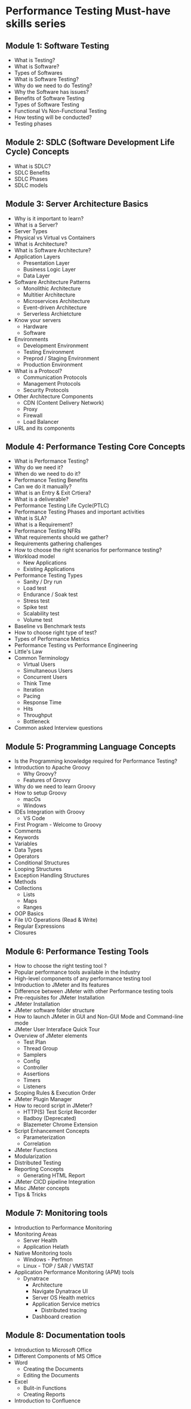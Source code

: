 # Performance Testing Must-have skills series

## Module 1: Software Testing

- What is Testing?
- What is Software?
- Types of Softwares
- What is Software Testing?
- Why do we need to do Testing?
- Why the Software has issues?
- Benefits of Software Testing
- Types of Software Testing
- Functional Vs Non-Functional Testing
- How testing will be conducted?
- Testing phases

## Module 2: SDLC (Software Development Life Cycle) Concepts

- What is SDLC?
- SDLC Benefits
- SDLC Phases
- SDLC models

## Module 3: Server Architecture Basics

- Why is it important to learn?
- What is a Server?
- Server Types
- Physical vs Virtual vs Containers
- What is Architecture?
- What is Software Architecture?
- Application Layers
  - Presentation Layer
  - Business Logic Layer
  - Data Layer
- Software Architecture Patterns
  - Monolithic Architecture
  - Multitier Architecture
  - Microservices Architecture
  - Event-driven Architecture
  - Serverless Archietcture
- Know your servers
  - Hardware
  - Software
- Environments
  - Development Environment
  - Testing Environment
  - Preprod / Staging Environment
  - Production Environment
- What is a Protocol?
  - Communication Protocols
  - Management Protocols
  - Security Protocols
- Other Architecture Components
  - CDN (Content Delivery Network)
  - Proxy
  - Firewall
  - Load Balancer
- URL and its components

## Module 4: Performance Testing Core Concepts

- What is Performance Testing?
- Why do we need it?
- When do we need to do it?
- Performance Testing Benefits
- Can we do it manually?
- What is an Entry & Exit Crtiera?
- What is a deliverable?
- Performance Testing Life Cycle(PTLC)
- Performance Testing Phases and important activities
- What is SLA?
- What is a Requirement?
- Performance Testing NFRs
- What requirements should we gather?
- Requirements gathering challenges
- How to choose the right scenarios for performance testing?
- Workload model
  - New Applications
  - Existing Applications
- Performance Testing Types
  - Sanity / Dry run
  - Load test
  - Endurance / Soak test
  - Stress test
  - Spike test
  - Scalability test
  - Volume test
- Baseline vs Benchmark tests
- How to choose right type of test?
- Types of Performance Metrics
- Performance Testing vs Performance Engineering
- Little's Law
- Common Terminology
  - Virtual Users
  - Simultaneous Users
  - Concurrent Users
  - Think Time
  - Iteration
  - Pacing
  - Response Time
  - Hits
  - Throughput
  - Bottleneck
- Common asked Interview questions

## Module 5: Programming Language Concepts

- Is the Programming knowledge required for Performance Testing?
- Introduction to Apache Groovy
  - Why Groovy?
  - Features of Grovvy
- Why do we need to learn Groovy
- How to setup Groovy
  - macOs
  - Windows
- IDEs Integration with Groovy
  - VS Code
- First Program - Welcome to Groovy
- Comments
- Keywords
- Variables
- Data Types
- Operators
- Conditional Structures
- Looping Structures
- Exception Handling Structures
- Methods
- Collections
  - Lists
  - Maps
  - Ranges
- OOP Basics
- File I/O Operations (Read & Write)
- Regular Expressions
- Closures

## Module 6: Performance Testing Tools

- How to choose the right testing tool ?
- Popular performance tools available in the Industry
- High-level components of any performance testing tool
- Introduction to JMeter and Its features
- Difference between JMeter with other Performance testing tools
- Pre-requisites for JMeter Installation
- JMeter Installation
- JMeter software folder structure
- How to launch JMeter in GUI and Non-GUI Mode and Command-line mode
- JMeter User Interaface Quick Tour
- Overview of JMeter elements
  - Test Plan
  - Thread Group
  - Samplers
  - Config
  - Controller
  - Assertions
  - Timers
  - Listeners
- Scoping Rules & Execution Order
- JMeter Plugin Manager
- How to record script in JMeter?
  - HTTP(S) Test Script Recorder
  - Badboy (Deprecated)
  - Blazemeter Chrome Extension
- Script Enhancement Concepts
  - Parameterization
  - Correlation
- JMeter Functions
- Modularization
- Distributed Testing
- Reporting Concepts
  - Generating HTML Report
- JMeter CICD pipeline Integration
- Misc JMeter concepts
- Tips & Tricks

## Module 7: Monitoring tools

- Introduction to Performance Monitoring
- Monitoring Areas
  - Server Health
  - Application Helath
- Native Monitoring tools
  - Windows - Perfmon
  - Linux - TOP / SAR / VMSTAT
- Application Performance Monitoring (APM) tools
  - Dynatrace
    - Architecture
    - Navigate Dynatrace UI
    - Server OS Health metrics
    - Application Service metrics
      - Distributed tracing
    - Dashboard creation

## Module 8: Documentation tools

- Introduction to Microsoft Office
- Different Components of MS Office
- Word
  - Creating the Documents
  - Editing the Documents
- Excel
  - Bulit-in Functions
  - Creating Reports
- Introduction to Confluence

